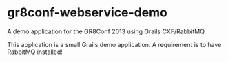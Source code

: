 gr8conf-webservice-demo
=======================

A demo application for the GR8Conf 2013 using Grails CXF/RabbitMQ

This application is a small Grails demo application. A requirement is to have RabbitMQ installed!

